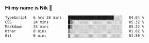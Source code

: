 ### Hi my name is Nik 👋

<!--
**NikDoe/NikDoe** is a ✨ _special_ ✨ repository because its `README.md` (this file) appears on your GitHub profile.

Here are some ideas to get you started:

- 🔭 I’m currently working on ...
- 🌱 I’m currently learning ...
- 👯 I’m looking to collaborate on ...
- 🤔 I’m looking for help with ...
- 💬 Ask me about ...
- 📫 How to reach me: ...
- 😄 Pronouns: ...
- ⚡ Fun fact: ...
-->

<!--START_SECTION:waka-->

```txt
TypeScript   6 hrs 28 mins   █████████████████████░░░░   84.04 %
CSS          24 mins         █▒░░░░░░░░░░░░░░░░░░░░░░░   05.32 %
Markdown     24 mins         █▒░░░░░░░░░░░░░░░░░░░░░░░   05.22 %
Other        8 mins          ▒░░░░░░░░░░░░░░░░░░░░░░░░   01.82 %
Git          6 mins          ▒░░░░░░░░░░░░░░░░░░░░░░░░   01.50 %
```

<!--END_SECTION:waka-->
